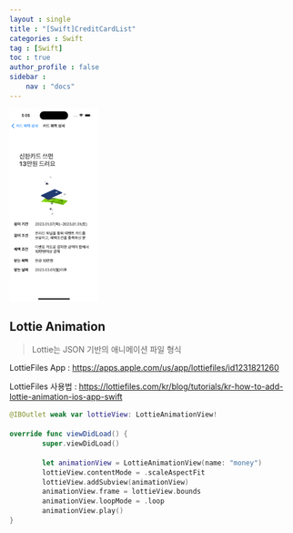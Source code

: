 ```yaml
---
layout : single
title : "[Swift]CreditCardList"
categories : Swift
tag : [Swift]
toc : true
author_profile : false
sidebar :
    nav : "docs"
---
```


<img src="https://raw.githubusercontent.com/bagoonichanger/bagoonichanger.github.io/upload_Image/images/202301161718879.png" alt="Simulator Screen Shot - iPhone 14 Pro - 2023-01-16 at 17.05.48" style="zoom:33%;" />

## Lottie Animation

> Lottie는 JSON 기반의 애니메이션 파일 형식

LottieFiles App : https://apps.apple.com/us/app/lottiefiles/id1231821260 

LottieFiles 사용법 : https://lottiefiles.com/kr/blog/tutorials/kr-how-to-add-lottie-animation-ios-app-swift

```swift
@IBOutlet weak var lottieView: LottieAnimationView!

override func viewDidLoad() {
        super.viewDidLoad()

        let animationView = LottieAnimationView(name: "money")
        lottieView.contentMode = .scaleAspectFit
        lottieView.addSubview(animationView)
        animationView.frame = lottieView.bounds
        animationView.loopMode = .loop
        animationView.play()
}
```

